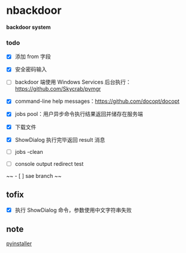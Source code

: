 # nbackdoor
**backdoor system**

### todo
- [x] 添加 from 字段
- [x] 安全密码输入
- [ ] backdoor 端使用 Windows Services 后台执行：https://github.com/Skycrab/pymgr
- [x] command-line help messages：https://github.com/docopt/docopt
- [x] jobs pool：用户异步命令执行结果返回并储存在服务端
- [x] 下载文件

- [x] ShowDialog 执行完毕返回 result 消息
- [ ] jobs -clean
- [ ] console output redirect test

~~ - [ ] sae branch ~~

## tofix
- [x] 执行 ShowDialog 命令，参数使用中文字符串失败


## note
[pyinstaller](https://github.com/pyinstaller/pyinstaller)